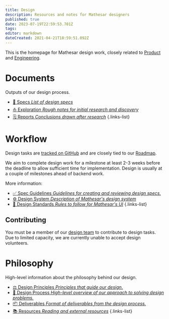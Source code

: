 ```yaml
---
title: Design
description: Resources and notes for Mathesar designers
published: true
date: 2023-07-19T22:59:53.701Z
tags: 
editor: markdown
dateCreated: 2021-04-21T18:59:51.092Z
---
```


This is the homepage for Mathesar design work, closely related to [Product](/product) and [Engineering](/engineering).

# Documents
Outputs of our design process.

- [:page_facing_up: Specs *List of design specs*](/design/specs)
- [:sailboat: Exploration *Rough notes for initial research and discovery*](/design/exploration)
- [:spiral_notepad: Reports *Conclusions drawn after research*](/design/reports)
{.links-list}

# Workflow
Design tasks are [tracked on GitHub](https://github.com/centerofci/mathesar/issues?q=is%3Aopen+is%3Aissue+label%3A%22work%3A+design%22) and are closely tied to our [Roadmap](/product/roadmap). 

We aim to complete design work for a milestone at least 2-3 weeks before the deadline to allow sufficient time for implementation. Design is usually at a couple of milestones ahead of backend work.

More information:

- [:white_check_mark: Spec Guidelines *Guidelines for creating and reviewing design specs.*](/design/process/review-guidelines)
- [:gear: Design System *Description of Mathesar's design system*](/design/process/design-system)
- [:straight_ruler: Design Standards *Rules to follow for Mathesar's UI*](/design/standards)
{.links-list}

## Contributing
You must be a member of our [design team](/team) to contribute to design tasks. Due to limited capacity, we are currently unable to accept design volunteers.

# Philosophy
High-level information about the philosophy behind our design.

- [:balance_scale: Design Principles *Principles that guide our design*.](/design/design-principles)
- [:memo: Design Process *High-level overview of our approach to solving design problems.*](/design/process)
- [:package: Deliverables *Format of deliverables from the design process.*](/design/process/deliverables)
- [:books: Resources *Reading and external resources*](/design/resources)
{.links-list}